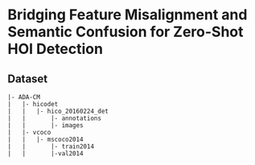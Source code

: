 # Bridging Feature Misalignment and Semantic Confusion for Zero-Shot HOI Detection

## Dataset

```
|- ADA-CM  
|   |- hicodet  
|   |   |- hico_20160224_det  
|   |       |- annotations  
|   |       |- images  
|   |- vcoco  
|   |   |- mscoco2014  
|   |       |- train2014  
|   |       |-val2014      
```
